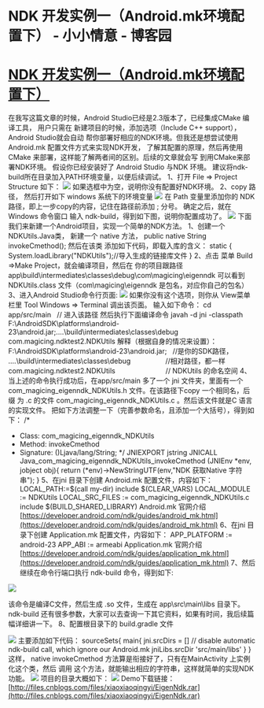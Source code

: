 
# NDK 开发实例一（Android.mk环境配置下） - 小小情意 - 博客园






# [NDK 开发实例一（Android.mk环境配置下）](https://www.cnblogs.com/xiaoxiaoqingyi/p/6524165.html)
在我写这篇文章的时候，Android Studio已经是2.3版本了，已经集成CMake 编译工具，
用户只需在 新建项目的时候，添加选项（Include C++ support），Android Studio就会自动
帮你部署好相应的NDK环境。但我还是想尝试使用 Android.mk 配置文件方式来实现NDK开发，
了解其配置的原理，然后再使用 CMake 来部署，这样能了解两者间的区别。后续的文章就会写
到用CMake来部署NDK环境。
假设你已经安装好了 Android Studio 与NDK 环境。
建议将ndk-build所在目录加入PATH环境变量，以便后续调试。
1、打开 File => Project Structure 如下：
![](https://images2015.cnblogs.com/blog/804587/201703/804587-20170309092541172-1566739857.png)
如果选框中为空，说明你没有配置好NDK环境。
2、copy 路径， 然后打开如下 windows 系统下的环境变量
![](https://images2015.cnblogs.com/blog/804587/201703/804587-20170309092801938-75896894.png)
在 Path 变量里添加你的 NDK路径，即上一步copy的内容，记住在路径前添加 ; 分号。
确定之后，就在Windows 命令窗口 输入 ndk-build，得到如下图，说明你配置成功了。
![](https://images2015.cnblogs.com/blog/804587/201703/804587-20170309092954875-1511758131.png)
下面我们来新建一个Android项目，实现一个简单的NDK方法。
1、创建一个NDKUtils.Java类， 新建一个 native 方法，
public native String invokeCmethod();
然后在该类 添加如下代码，即载入库的含义：
static {
System.loadLibrary("NDKUtils");//导入生成的链接库文件
}
2、点击 菜单 Build =>Make Project，就会编译项目，然后在
你的项目跟路径 app\build\intermediates\classes\debug\com\magicing\eigenndk
可以看到 NDKUtils.class 文件（com\magicing\eigenndk 是包名，对应你自己的包名）
3、进入Android Studio命令行页面:
![](https://images2015.cnblogs.com/blog/804587/201703/804587-20170309093053344-1570725197.png)
如果你没有这个选项，则你从 View菜单栏里 Tool Windows => Terminal 调出该页面。
输入如下命令：
cd app/src/main   // 进入该路径
然后执行下面编译命令
javah -d jni -classpath F:\AndroidSDK\platforms\android- 23\android.jar;..\..\build\intermediates\classes\debug com.magicing.ndktest2.NDKUtils
解释（根据自身的情况来设置）：
F:\AndroidSDK\platforms\android-23\android.jar;   //是你的SDK路径，
..\..\build\intermediates\classes\debug                  //相对路径，都一样
com.magicing.ndktest2.NDKUtils                          // NDKUtils 的命名空间
4、当上述的命令执行成功后，在app/src/main 多了一个 jni 文件夹，里面有一个
com_magicing_eigenndk_NDKUtils.h 文件。在该路径下copy 一个相同名，后缀
为 .c 的文件 com_magicing_eigenndk_NDKUtils.c 。然后该文件就是C 语言的实现文件。
把如下方法调整一下（完善参数命名，且添加一个大括号），得到如下：
/*
* Class: com_magicing_eigenndk_NDKUtils
* Method: invokeCmethod
* Signature: ()Ljava/lang/String;
*/
JNIEXPORT jstring JNICALL Java_com_magicing_eigenndk_NDKUtils_invokeCmethod
(JNIEnv *env, jobject obj){
return (*env)->NewStringUTF(env,"NDK 获取Native 字符串");
}
5、在jni 目录下创建 Android.mk 配置文件，内容如下：
LOCAL_PATH:=$(call my-dir)
include $(CLEAR_VARS)
LOCAL_MODULE := NDKUtils
LOCAL_SRC_FILES := com_magicing_eigenndk_NDKUtils.c
include $(BUILD_SHARED_LIBRARY)
Android.mk 官网介绍[https://developer.android.com/ndk/guides/android_mk.html](https://developer.android.com/ndk/guides/android_mk.html)
6、在jni 目录下创建 Application.mk 配置文件，内容如下：
APP_PLATFORM := android-23
APP_ABI := armeabi
Application.mk 官网介绍[https://developer.android.com/ndk/guides/application_mk.html](https://developer.android.com/ndk/guides/application_mk.html)
7、然后继续在命令行端口执行 ndk-build 命令，得到如下:

![](https://images2015.cnblogs.com/blog/804587/201703/804587-20170309093342922-427536950.png)

该命令是编译C文件，然后生成 .so 文件，生成在 app\src\main\libs 目录下。
ndk-build 还有很多参数，大家可以去查询一下其它资料，如果有时间，我后续篇幅详细讲一下。
8、配置根目录下的 build.gradle 文件

![](https://images2015.cnblogs.com/blog/804587/201703/804587-20170309093505641-505226564.png)
主要添加如下代码：
sourceSets{
main{
jni.srcDirs = [] // disable automatic ndk-build call, which ignore our Android.mk
jniLibs.srcDir 'src/main/libs'
}
}
这样， native invokeCmethod 方法算是衔接好了，只有在MainActivity 上实例化这个类，然后
调用 这个方法，就能输出相应的字符串，这样就简单的实现NDK功能。
![](https://images2015.cnblogs.com/blog/804587/201703/804587-20170309093712250-350820247.png)
项目的目录大概如下：
![](https://images2015.cnblogs.com/blog/804587/201703/804587-20170309093759031-1927639333.png)
Demo下载链接：[http://files.cnblogs.com/files/xiaoxiaoqingyi/EigenNdk.rar](http://files.cnblogs.com/files/xiaoxiaoqingyi/EigenNdk.rar)









